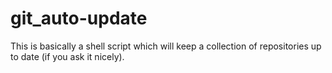 # git_auto-update
This is basically a shell script which will keep a collection of repositories up to date (if you ask it nicely).
